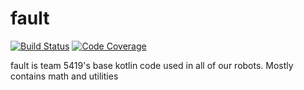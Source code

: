 # fault

[![Build Status](https://travis-ci.org/team5419/fault.svg?branch=master)](https://travis-ci.org/team5419/fault)
[![Code Coverage](https://codecov.io/gh/team5419/fault/branch/master/graph/badge.svg)](https://codecov.io/gh/team5419/fault)

fault is team 5419's base kotlin code used in all of our robots. Mostly contains math and utilities
